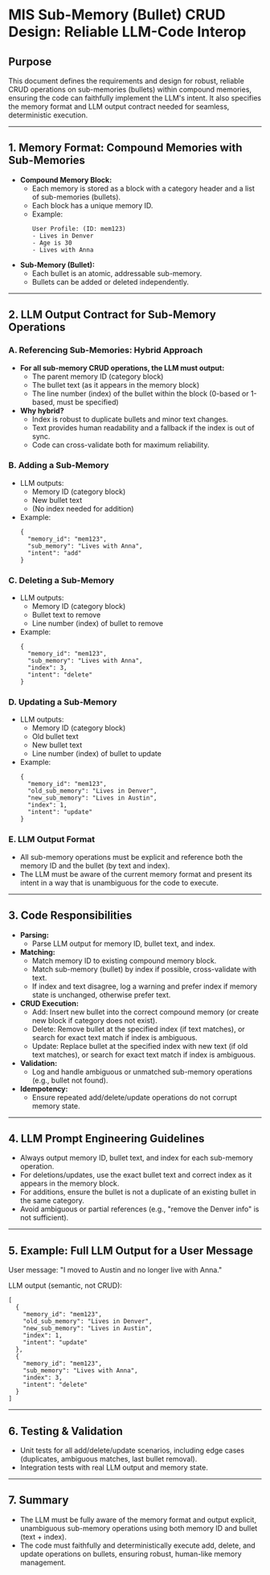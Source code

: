 # MIS Sub-Memory (Bullet) CRUD Design: Reliable LLM-Code Interop

## Purpose

This document defines the requirements and design for robust, reliable CRUD operations on sub-memories (bullets) within compound memories, ensuring the code can faithfully implement the LLM's intent. It also specifies the memory format and LLM output contract needed for seamless, deterministic execution.

---

## 1. Memory Format: Compound Memories with Sub-Memories

- **Compound Memory Block:**  
  - Each memory is stored as a block with a category header and a list of sub-memories (bullets).
  - Each block has a unique memory ID.
  - Example:
    ```
    User Profile: (ID: mem123)
    - Lives in Denver
    - Age is 30
    - Lives with Anna
    ```
- **Sub-Memory (Bullet):**  
  - Each bullet is an atomic, addressable sub-memory.
  - Bullets can be added or deleted independently.

---

## 2. LLM Output Contract for Sub-Memory Operations

### A. Referencing Sub-Memories: Hybrid Approach

- **For all sub-memory CRUD operations, the LLM must output:**
  - The parent memory ID (category block)
  - The bullet text (as it appears in the memory block)
  - The line number (index) of the bullet within the block (0-based or 1-based, must be specified)
- **Why hybrid?**
  - Index is robust to duplicate bullets and minor text changes.
  - Text provides human readability and a fallback if the index is out of sync.
  - Code can cross-validate both for maximum reliability.

### B. Adding a Sub-Memory

- LLM outputs:
  - Memory ID (category block)
  - New bullet text
  - (No index needed for addition)
- Example:
  ```
  {
    "memory_id": "mem123",
    "sub_memory": "Lives with Anna",
    "intent": "add"
  }
  ```

### C. Deleting a Sub-Memory

- LLM outputs:
  - Memory ID (category block)
  - Bullet text to remove
  - Line number (index) of bullet to remove
- Example:
  ```
  {
    "memory_id": "mem123",
    "sub_memory": "Lives with Anna",
    "index": 3,
    "intent": "delete"
  }
  ```

### D. Updating a Sub-Memory

- LLM outputs:
  - Memory ID (category block)
  - Old bullet text
  - New bullet text
  - Line number (index) of bullet to update
- Example:
  ```
  {
    "memory_id": "mem123",
    "old_sub_memory": "Lives in Denver",
    "new_sub_memory": "Lives in Austin",
    "index": 1,
    "intent": "update"
  }
  ```

### E. LLM Output Format

- All sub-memory operations must be explicit and reference both the memory ID and the bullet (by text and index).
- The LLM must be aware of the current memory format and present its intent in a way that is unambiguous for the code to execute.

---

## 3. Code Responsibilities

- **Parsing:**  
  - Parse LLM output for memory ID, bullet text, and index.
- **Matching:**  
  - Match memory ID to existing compound memory block.
  - Match sub-memory (bullet) by index if possible, cross-validate with text.
  - If index and text disagree, log a warning and prefer index if memory state is unchanged, otherwise prefer text.
- **CRUD Execution:**  
  - Add: Insert new bullet into the correct compound memory (or create new block if category does not exist).
  - Delete: Remove bullet at the specified index (if text matches), or search for exact text match if index is ambiguous.
  - Update: Replace bullet at the specified index with new text (if old text matches), or search for exact text match if index is ambiguous.
- **Validation:**  
  - Log and handle ambiguous or unmatched sub-memory operations (e.g., bullet not found).
- **Idempotency:**  
  - Ensure repeated add/delete/update operations do not corrupt memory state.

---

## 4. LLM Prompt Engineering Guidelines

- Always output memory ID, bullet text, and index for each sub-memory operation.
- For deletions/updates, use the exact bullet text and correct index as it appears in the memory block.
- For additions, ensure the bullet is not a duplicate of an existing bullet in the same category.
- Avoid ambiguous or partial references (e.g., "remove the Denver info" is not sufficient).

---

## 5. Example: Full LLM Output for a User Message

User message: "I moved to Austin and no longer live with Anna."

LLM output (semantic, not CRUD):
```
[
  {
    "memory_id": "mem123",
    "old_sub_memory": "Lives in Denver",
    "new_sub_memory": "Lives in Austin",
    "index": 1,
    "intent": "update"
  },
  {
    "memory_id": "mem123",
    "sub_memory": "Lives with Anna",
    "index": 3,
    "intent": "delete"
  }
]
```

---

## 6. Testing & Validation

- Unit tests for all add/delete/update scenarios, including edge cases (duplicates, ambiguous matches, last bullet removal).
- Integration tests with real LLM output and memory state.

---

## 7. Summary

- The LLM must be fully aware of the memory format and output explicit, unambiguous sub-memory operations using both memory ID and bullet (text + index).
- The code must faithfully and deterministically execute add, delete, and update operations on bullets, ensuring robust, human-like memory management.